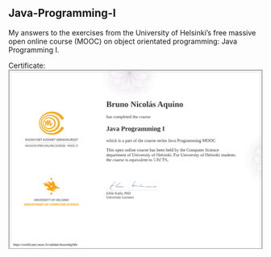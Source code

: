 ## Java-Programming-I
My answers to the exercises from the University of Helsinki’s free massive open online course (MOOC) on object orientated programming: Java Programming I.

Certificate:
![Certificado Java Programming I - MOOC.fi](https://github.com/aquinobn/mooc-java-programming-i/blob/main/certificate-java-programming-i.png)
